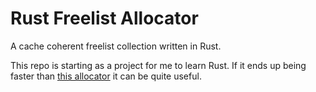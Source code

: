 # Rust Freelist Allocator

A cache coherent freelist collection written in Rust.

This repo is starting as a project for me to learn Rust.  If it ends up being faster than [this allocator](https://docs.rs/allocators/0.1.9/allocators/freelist/struct.FreeList.html) it can be quite useful.
